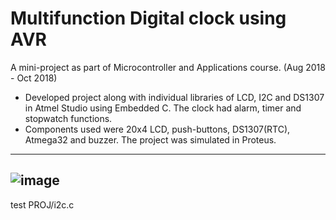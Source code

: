 # Multifunction Digital clock using AVR
A mini-project as part of Microcontroller and Applications course. (Aug 2018 - Oct 2018)
 - Developed project along with individual libraries of LCD, I2C and DS1307 in Atmel Studio using Embedded C. The clock had alarm, timer and stopwatch functions.
 - Components used were 20x4 LCD, push-buttons, DS1307(RTC), Atmega32 and buzzer. The project was simulated in Proteus.

---
![image](https://user-images.githubusercontent.com/40416883/197306756-cce223ca-9bd4-4c35-a7fa-72039dea60e0.png)
---

 test PROJ/i2c.c
